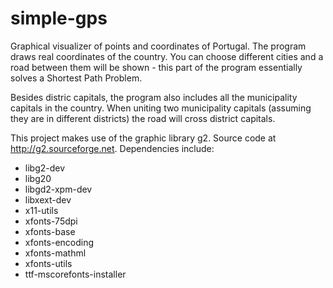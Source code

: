 # simple-gps

Graphical visualizer of points and coordinates of Portugal. The program draws real coordinates of the country. 
You can choose different cities and a road between them will be shown - this part of the program essentially solves a Shortest Path Problem.

Besides distric capitals, the program also includes all the municipality capitals in the country. When uniting two municipality capitals (assuming they are in different districts) the road will cross district capitals.

This project makes use of the graphic library g2. Source code at http://g2.sourceforge.net. Dependencies include:
+ libg2-dev
+ libg20
+ libgd2-xpm-dev
+ libxext-dev
+ x11-utils
+ xfonts-75dpi
+ xfonts-base
+ xfonts-encoding
+ xfonts-mathml
+ xfonts-utils
+ ttf-mscorefonts-installer

